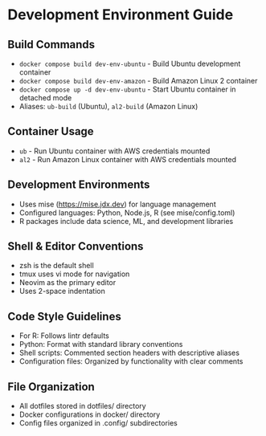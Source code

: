 # Development Environment Guide

## Build Commands
- `docker compose build dev-env-ubuntu` - Build Ubuntu development container
- `docker compose build dev-env-amazon` - Build Amazon Linux 2 container
- `docker compose up -d dev-env-ubuntu` - Start Ubuntu container in detached mode
- Aliases: `ub-build` (Ubuntu), `al2-build` (Amazon Linux)

## Container Usage
- `ub` - Run Ubuntu container with AWS credentials mounted
- `al2` - Run Amazon Linux container with AWS credentials mounted

## Development Environments
- Uses mise (https://mise.jdx.dev) for language management
- Configured languages: Python, Node.js, R (see mise/config.toml)
- R packages include data science, ML, and development libraries

## Shell & Editor Conventions
- zsh is the default shell
- tmux uses vi mode for navigation
- Neovim as the primary editor
- Uses 2-space indentation

## Code Style Guidelines  
- For R: Follows lintr defaults
- Python: Format with standard library conventions
- Shell scripts: Commented section headers with descriptive aliases
- Configuration files: Organized by functionality with clear comments

## File Organization
- All dotfiles stored in dotfiles/ directory
- Docker configurations in docker/ directory
- Config files organized in .config/ subdirectories